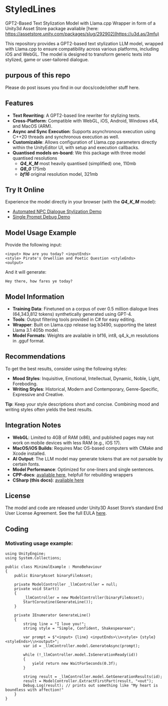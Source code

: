 
# StyledLines
GPT2-Based Text Stylization Model with Llama.cpp Wrapper in form of a Unity3d Asset Store package avaliable [here: https://assetstore.unity.com/packages/slug/292902](https://u3d.as/3mfu)

This repository provides a GPT2-based text stylization LLM model, wrapped with Llama.cpp to ensure compatibility across various platforms, including iOS and WebGL. The model is designed to transform generic texts into stylized, game or user-tailored dialogue.

## purpous of this repo
Please do post issues you find in our docs/code/other stuff here.

## Features

- **Text Rewriting**: A GPT2-based line rewriter for stylizing texts.
- **Cross-Platform**: Compatible with WebGL, iOS, Android, Windows x64, and MacOS (ARM).
- **Async and Sync Execution**: Supports asynchronous execution using C++20 threads and synchronous execution as well.
- **Customizable**: Allows configuration of Llama.cpp parameters directly within the UnityEditor UI, with setup and execution callbacks.
- **Quantised models on-board**: We this package with three model quantised resolutions
   - **_Q4_K_M_** most heavily quantised (simplified) one, 110mb
   - **_Q8_0_** 175mb
   - **_bf16_** original resolution model, 321mb

## Try It Online

Experience the model directly in your browser (with the **_Q4_K_M_** model):

- [Automated NPC Dialogue Stylization Demo](https://d23myu0xfn2ttc.cloudfront.net/rich/index.html)
- [Single Prompt Debug Demo](https://d23myu0xfn2ttc.cloudfront.net/)

## Model Usage Example

Provide the following input:
```plaintext
<input> How are you today? <inputEnds>
<style> Pirate's Orwellian and Poetic Question <styleEnds>
<output>
```
And it will generate:
```plaintext
Hey there, how fares ye today?
```

## Model Information

- **Training Data**: Finetuned on a corpus of over 0.5 million dialogue lines (64,343,812 tokens) synthetically generated using GPT-4.
- **Tools**: Output filtering tools provided in C# for easy editing.
- **Wrapper**: Built on Llama.cpp release tag b3490, supporting the latest Llama 3.1 405b model.
- **Model Formats**: Weights are available in bf16, int8, q4_k_m resolutions in .gguf format.

## Recommendations

To get the best results, consider using the following styles:
- **Mood Styles**: Inquisitive, Emotional, Intellectual, Dynamic, Noble, Light, Foreboding.
- **Writing Styles**: Historical, Modern and Contemporary, Genre-Specific, Expressive and Creative.

**Tip**: Keep your style descriptions short and concise. Combining mood and writing styles often yields the best results.

## Integration Notes

- **WebGL**: Limited to 4GB of RAM (x86), and published pages may not work on mobile devices with less RAM (e.g., iOS 17).
- **MacOS/iOS Builds**: Requires Mac OS-based computers with CMake and Xcode installed.
- **AI Output**: The LLM model may generate tokens that are not parsable by certain fonts.
- **Model Performance**: Optimized for one-liners and single sentences.
- **CPP-docs**: [avaliable here](https://testedlines.github.io/StyledLines/cpp-docs/index.html), helpfull for rebuilding wrappers
- **CSharp (this docs)**: [avaliable here](https://testedlines.github.io/StyledLines/csharp-docs/index.html)
## License

The model and code are released under Unity3D Asset Store’s standard End User License Agreement. See the full EULA [here](https://assetstore.unity.com/browse/eula-faq).

## Coding

### Motivating usage example:

```Csharp
using UnityEngine;
using System.Collections;

public class MinimalExample : MonoBehaviour
{
    public BinaryAsset binaryFileAsset;

    private ModelController _llmController = null;
    private void Start()
    {
        _llmController = new ModelController(binaryFileAsset);
        StartCoroutine(GenerateLine());
    }

    private IEnumerator GenerateLine()
    {
        string line = "I love you!";
        string style = "Simple, Confident, Shakespearean";

        var prompt = $"<input> {line} <inputEnds>\\n<style> {style} <styleEnds>\\n<output>";
        var id = _llmController.model.GenerateAsync(prompt);

        while (!_llmController.model.IsGenerationReady(id))
        {
            yield return new WaitForSeconds(0.3f);
        }

        string result = _llmController.model.GetGenerationResults(id);
        result = ModelController.ExtractFirstPart(result, "<out");
        Debug.Log(result); // prints out something like "My heart is boundless with affection!"
    }
}
```


